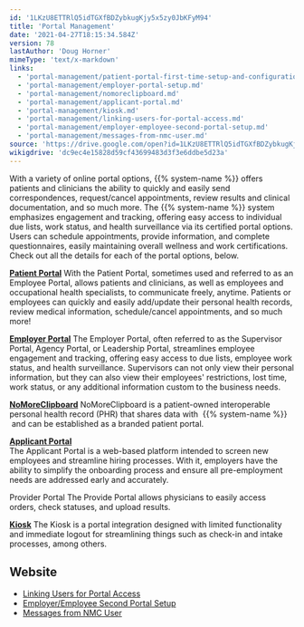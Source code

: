 ```yaml
---
id: '1LKzU8ETTRlQ5idTGXfBDZybkugKjy5x5zy0JbKFyM94'
title: 'Portal Management'
date: '2021-04-27T18:15:34.584Z'
version: 78
lastAuthor: 'Doug Horner'
mimeType: 'text/x-markdown'
links:
  - 'portal-management/patient-portal-first-time-setup-and-configuration.md'
  - 'portal-management/employer-portal-setup.md'
  - 'portal-management/nomoreclipboard.md'
  - 'portal-management/applicant-portal.md'
  - 'portal-management/kiosk.md'
  - 'portal-management/linking-users-for-portal-access.md'
  - 'portal-management/employer-employee-second-portal-setup.md'
  - 'portal-management/messages-from-nmc-user.md'
source: 'https://drive.google.com/open?id=1LKzU8ETTRlQ5idTGXfBDZybkugKjy5x5zy0JbKFyM94'
wikigdrive: 'dc9ec4e15828d59cf43699483d3f3e6ddbe5d23a'
---
```





With a variety of online portal options, {{% system-name %}} offers patients and clinicians the ability to quickly and easily send correspondences, request/cancel appointments, review results and clinical documentation, and so much more. The {{% system-name %}} system emphasizes engagement and tracking, offering easy access to individual due lists, work status, and health surveillance via its certified portal options. Users can schedule appointments, provide information, and complete questionnaires, easily maintaining overall wellness and work certifications. Check out all the details for each of the portal options, below.




[**Patient Portal**](portal-management/patient-portal-first-time-setup-and-configuration.md)
With the Patient Portal, sometimes used and referred to as an Employee Portal, allows patients and clinicians, as well as employees and occupational health specialists, to communicate freely, anytime. Patients or employees can quickly and easily add/update their personal health records, review medical information, schedule/cancel appointments, and so much more!


[**Employer Portal**](portal-management/employer-portal-setup.md)
The Employer Portal, often referred to as the Supervisor Portal, Agency Portal, or Leadership Portal, streamlines employee engagement and tracking, offering easy access to due lists, employee work status, and health surveillance. Supervisors can not only view their personal information, but they can also view their employees' restrictions, lost time, work status, or any additional information custom to the business needs.



[**NoMoreClipboard**](portal-management/nomoreclipboard.md)
NoMoreClipboard is a patient-owned interoperable personal health record (PHR) that shares data with  {{% system-name %}}  and can be established as a branded patient portal.


[**Applicant Portal**](portal-management/applicant-portal.md)  
The Applicant Portal is a web-based platform intended to screen new employees and streamline hiring processes. With it, employers have the ability to simplify the onboarding process and ensure all pre-employment needs are addressed early and accurately.



Provider Portal
The Provide Portal allows physicians to easily access orders, check statuses, and upload results.


[**Kiosk**](portal-management/kiosk.md)
The Kiosk is a portal integration designed with limited functionality and immediate logout for streamlining things such as check-in and intake processes, among others.




## Website




* [Linking Users for Portal Access](portal-management/linking-users-for-portal-access.md)
* [Employer/Employee Second Portal Setup](portal-management/employer-employee-second-portal-setup.md)
* [Messages from NMC User](portal-management/messages-from-nmc-user.md)
